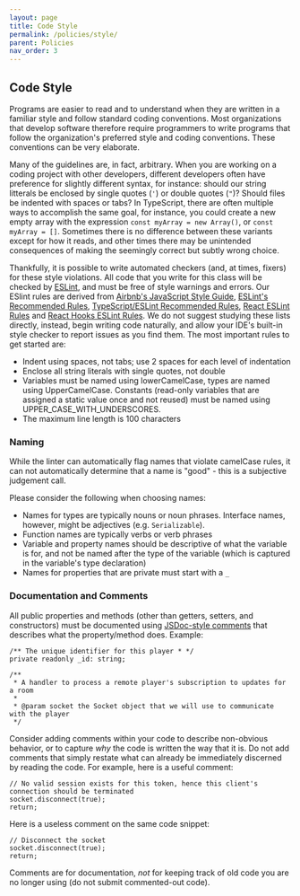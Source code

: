 ```yaml
---
layout: page
title: Code Style
permalink: /policies/style/
parent: Policies
nav_order: 3
---
```


## Code Style
Programs are easier to read and to understand when they are written in a familiar style and follow standard coding conventions. Most organizations that develop software therefore require programmers to write programs that follow the organization's preferred style and coding conventions. These conventions can be very elaborate.

Many of the guidelines are, in fact, arbitrary. When you are working on a coding project with other developers,
different developers often have preference for slightly different syntax, for instance: should our string litterals
be enclosed by single quotes (`'`) or double quotes (`"`)? Should files be indented with spaces or tabs?
In TypeScript, there are often multiple ways to accomplish the same goal, for instance, you could create a new empty array
with the expression `const myArray = new Array()`, or `const myArray = []`. Sometimes there is no difference between
these variants except for how it reads, and other times there may be unintended consequences of making the seemingly correct but
subtly wrong choice. 

Thankfully, it is possible to write automated checkers (and, at times, fixers) for these style violations.
All code that you write for this class will be checked by [ESLint](https://eslint.org), and must be free
of style warnings and errors. Our ESlint rules are derived from [Airbnb's JavaScript Style Guide](https://github.com/airbnb/javascript),
[ESLint's Recommended Rules](https://eslint.org/docs/rules/), [TypeScript/ESLint Recommended Rules](https://www.npmjs.com/package/@typescript-eslint/eslint-plugin),
[React ESLint Rules](https://www.npmjs.com/package/eslint-plugin-react) and [React Hooks ESLint Rules](https://www.npmjs.com/package/eslint-plugin-react-hooks).
We do not suggest studying these lists directly, instead, begin writing code naturally, and allow your IDE's built-in style checker to 
report issues as you find them. The most important rules to get started are:
* Indent using spaces, not tabs; use 2 spaces for each level of indentation
* Enclose all string literals with single quotes, not double
* Variables must be named using lowerCamelCase, types are named using UpperCamelCase. Constants (read-only variables that are assigned a static value once and not reused) must be named using UPPER_CASE_WITH_UNDERSCORES.
* The maximum line length is 100 characters

### Naming
While the linter can automatically flag names that violate camelCase rules, it can not automatically determine that a name is "good" - this is a subjective judgement call.

Please consider the following when choosing names:
* Names for types are typically nouns or noun phrases. Interface names, however, might be adjectives (e.g. `Serializable`).
* Function names are typically verbs or verb phrases
* Variable and property names should be descriptive of what the variable is for, and not be named 
after the type of the variable (which is captured in the variable's type declaration)
* Names for properties that are private must start with a `_`

### Documentation and Comments
All public properties and methods (other than getters, setters, and constructors) must be documented
using [JSDoc-style comments](https://devdocs.io/jsdoc/about-getting-started)
that describes what the property/method does. Example:
```
/** The unique identifier for this player * */
private readonly _id: string;
```

```
/**
 * A handler to process a remote player's subscription to updates for a room
 *
 * @param socket the Socket object that we will use to communicate with the player
 */
```

Consider adding comments within your code to describe non-obvious behavior, or to capture *why* the code is written the 
way that it is. Do not add comments that simply restate what can already be immediately discerned by reading the code.
For example, here is a useful comment:
```
// No valid session exists for this token, hence this client's connection should be terminated
socket.disconnect(true);
return;
```
Here is a useless comment on the same code snippet:
```
// Disconnect the socket
socket.disconnect(true);
return;
```

Comments are for documentation, *not* for keeping track of old code you are no longer using (do not submit commented-out code).
